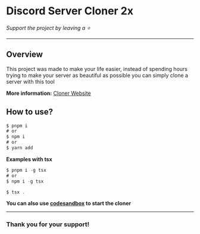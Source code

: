 # Discord Server Cloner 2x

*Support the project by leaving a :star:*

---

## Overview
This project was made to make your life easier, instead of spending hours trying to make your server as beautiful as possible you can simply clone a server with this tool

**More information:** [Cloner Website](https://cloner-one.vercel.app/)

## How to use? 
```typescript
$ pnpm i
# or
$ npm i
# or
$ yarn add
```
**Examples with tsx**
```typescript
$ pnpm i -g tsx
# or
$ npm i -g tsx
```

```typescript
$ tsx .
```
**You can also use [codesandbox](https://codesandbox.io/dashboard/recent) to start the cloner**

----

### Thank you for your support!
